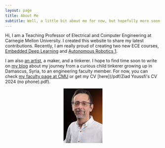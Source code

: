 ```yaml
---
layout: page
title: About Me
subtitle: Well, a little bit about me for now, but hopefully more soon...
---
```


Hi, I am a Teaching Professor of Electrical and Computer Engineering at Carnegie Mellon University. I created this website to share my latest contributions. Recently, I am really proud of creating two new ECE courses, [Embedded Deep Learning](/mbed_dl/mbed_dl) and [Autonomous Robotics 1](/auto_robo/auto_robo).  

I am also [an artist](https://www.instagram.com/ziad.youssfi/), a maker, and a tinkerer. I hope to find time soon to write on [my blog](/index.html) about my journey from a curious child tinkerer growing up in Damascus, Syria, to an engineering faculty member. For now, you can check [my faculty page at CMU](https://www.ece.cmu.edu/directory/bios/Ziad%20Youssfi.html) or get my CV [here](/pdf/Ziad Youssfi's CV 2024 (no phone).pdf).
<p align="center"> <img src="/assets/img/Me.jpg" width="25%" height="25%"> </p>